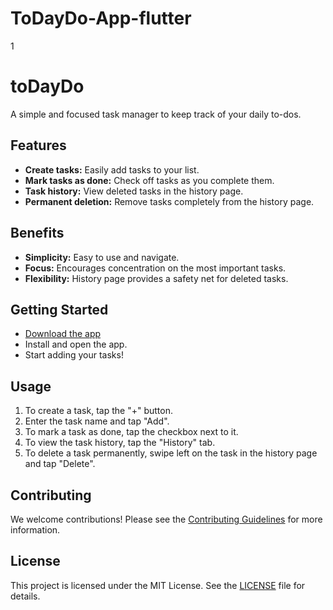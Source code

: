 # ToDayDo-App-flutter
1
# toDayDo

A simple and focused task manager to keep track of your daily to-dos.

## Features

- **Create tasks:** Easily add tasks to your list.
- **Mark tasks as done:** Check off tasks as you complete them.
- **Task history:** View deleted tasks in the history page.
- **Permanent deletion:** Remove tasks completely from the history page.

## Benefits

- **Simplicity:** Easy to use and navigate.
- **Focus:** Encourages concentration on the most important tasks.
- **Flexibility:** History page provides a safety net for deleted tasks.

## Getting Started

- [Download the app](link_to_download)
- Install and open the app.
- Start adding your tasks!

## Usage

1. To create a task, tap the "+" button.
2. Enter the task name and tap "Add".
3. To mark a task as done, tap the checkbox next to it.
4. To view the task history, tap the "History" tab.
5. To delete a task permanently, swipe left on the task in the history page and tap "Delete".

## Contributing

We welcome contributions! Please see the [Contributing Guidelines](link_to_contributing_guidelines) for more information.

## License

This project is licensed under the MIT License. See the [LICENSE](link_to_license) file for details.
